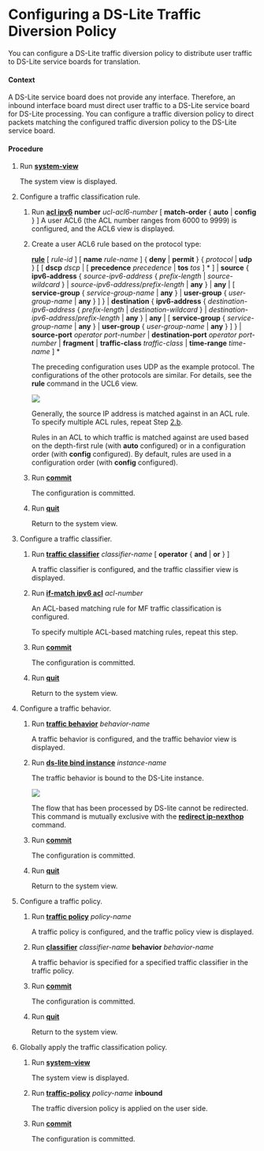 Configuring a DS-Lite Traffic Diversion Policy
==============================================

You can configure a DS-Lite traffic diversion policy to distribute user traffic to DS-Lite service boards for translation.

#### Context

A DS-Lite service board does not provide any interface. Therefore, an inbound interface board must direct user traffic to a DS-Lite service board for DS-Lite processing. You can configure a traffic diversion policy to direct packets matching the configured traffic diversion policy to the DS-Lite service board.


#### Procedure

1. Run [**system-view**](cmdqueryname=system-view)
   
   
   
   The system view is displayed.
2. Configure a traffic classification rule.
   1. Run [**acl ipv6**](cmdqueryname=acl+ipv6) **number** *ucl-acl6-number* [ **match-order** { **auto** | **config** } ] A user ACL6 (the ACL number ranges from 6000 to 9999) is configured, and the ACL6 view is displayed.
   2. Create a user ACL6 rule based on the protocol type:
      
      
      
      [**rule**](cmdqueryname=rule) [ *rule-id* ] [ **name** *rule-name* ] { **deny** | **permit** } { *protocol* | **udp** } [ [ **dscp** *dscp* | [ **precedence** *precedence* | **tos** *tos* ] \* ] | **source** { **ipv6-address** { *source-ipv6-address* { *prefix-length* | *source-wildcard* } | *source-ipv6-address*/*prefix-length* | **any** } | **any** | [ **service-group** { *service-group-name* | **any** } | **user-group** { *user-group-name* | **any** } ] } | **destination** { **ipv6-address** { *destination-ipv6-address* { *prefix-length* | *destination-wildcard* } | *destination-ipv6-address*/*prefix-length* | **any** } | **any** | [ **service-group** { *service-group-name* | **any** } | **user-group** { *user-group-name* | **any** } ] } | **source-port** *operator* *port-number* | **destination-port** *operator* *port-number* | **fragment** | **traffic-class** *traffic-class* | **time-range** *time-name* ] \*
      
      The preceding configuration uses UDP as the example protocol. The configurations of the other protocols are similar. For details, see the **rule** command in the UCL6 view.
      
      
      
      ![](../../../../public_sys-resources/note_3.0-en-us.png) 
      
      Generally, the source IP address is matched against in an ACL rule. To specify multiple ACL rules, repeat Step [2.b](#EN-US_TASK_0172374709__substep_02).
      
      Rules in an ACL to which traffic is matched against are used based on the depth-first rule (with **auto** configured) or in a configuration order (with **config** configured). By default, rules are used in a configuration order (with **config** configured).
   3. Run [**commit**](cmdqueryname=commit)
      
      
      
      The configuration is committed.
   4. Run [**quit**](cmdqueryname=quit)
      
      
      
      Return to the system view.
3. Configure a traffic classifier.
   1. Run [**traffic classifier**](cmdqueryname=traffic+classifier) *classifier-name* [ **operator** { **and** | **or** } ]
      
      
      
      A traffic classifier is configured, and the traffic classifier view is displayed.
   2. Run [**if-match ipv6 acl**](cmdqueryname=if-match+ipv6+acl) *acl-number*
      
      
      
      An ACL-based matching rule for MF traffic classification is configured.
      
      
      
      To specify multiple ACL-based matching rules, repeat this step.
   3. Run [**commit**](cmdqueryname=commit)
      
      
      
      The configuration is committed.
   4. Run [**quit**](cmdqueryname=quit)
      
      
      
      Return to the system view.
4. Configure a traffic behavior.
   1. Run [**traffic behavior**](cmdqueryname=traffic+behavior) *behavior-name*
      
      
      
      A traffic behavior is configured, and the traffic behavior view is displayed.
   2. Run [**ds-lite bind instance**](cmdqueryname=ds-lite+bind+instance) *instance-name*
      
      
      
      The traffic behavior is bound to the DS-Lite instance.
      
      
      
      ![](../../../../public_sys-resources/note_3.0-en-us.png) 
      
      The flow that has been processed by DS-lite cannot be redirected. This command is mutually exclusive with the [**redirect ip-nexthop**](cmdqueryname=redirect+ip-nexthop) command.
   3. Run [**commit**](cmdqueryname=commit)
      
      
      
      The configuration is committed.
   4. Run [**quit**](cmdqueryname=quit)
      
      
      
      Return to the system view.
5. Configure a traffic policy.
   1. Run [**traffic policy**](cmdqueryname=traffic+policy) *policy-name*
      
      
      
      A traffic policy is configured, and the traffic policy view is displayed.
   2. Run [**classifier**](cmdqueryname=classifier) *classifier-name* **behavior** *behavior-name*
      
      
      
      A traffic behavior is specified for a specified traffic classifier in the traffic policy.
   3. Run [**commit**](cmdqueryname=commit)
      
      
      
      The configuration is committed.
   4. Run [**quit**](cmdqueryname=quit)
      
      
      
      Return to the system view.
6. Globally apply the traffic classification policy.
   1. Run [**system-view**](cmdqueryname=system-view)
      
      
      
      The system view is displayed.
   2. Run [**traffic-policy**](cmdqueryname=traffic-policy) *policy-name* **inbound**
      
      
      
      The traffic diversion policy is applied on the user side.
   3. Run [**commit**](cmdqueryname=commit)
      
      
      
      The configuration is committed.